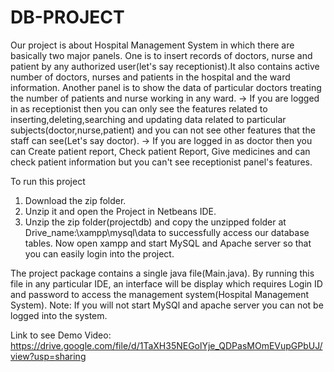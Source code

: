 # DB-PROJECT
Our project is about Hospital Management System in which there are basically two major panels. One is to insert records of doctors, nurse and patient by any authorized user(let's say receptionist).It also contains active number of doctors, nurses and patients in the hospital and the ward information.
Another panel is to show the data of particular doctors treating the number of patients and nurse working in any ward. 
-> If you are logged in as receptionist then you can only see the features related to inserting,deleting,searching and updating data related to particular subjects(doctor,nurse,patient) and you can not see other features that the staff can see(Let's say doctor).
-> If you are logged in as doctor then you can Create patient report, Check patient Report, Give medicines and can check patient information but you can't see receptionist panel's features.

To run this project
1. Download the zip folder.
2. Unzip it and open the Project in Netbeans IDE.
3. Unzip the zip folder(projectdb) and copy the unzipped folder at Drive_name:\xampp\mysql\data to successfully access our database tables.
Now open xampp and start MySQL and Apache server so that you can easily login into the project.

The project package contains a single java file(Main.java). By running this file in any particular IDE, an interface will be display which requires Login ID and password to access the management system(Hospital Management System).
Note: If you will not start MySQl and apache server you can not be logged into the system.

Link to see Demo Video:
https://drive.google.com/file/d/1TaXH35NEGolYje_QDPasMOmEVupGPbUJ/view?usp=sharing

